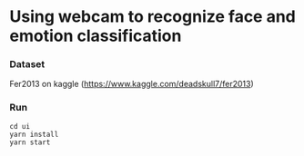 # Using webcam to recognize face and emotion classification

### Dataset

Fer2013 on kaggle (https://www.kaggle.com/deadskull7/fer2013)

### Run

```
cd ui
yarn install
yarn start
```
